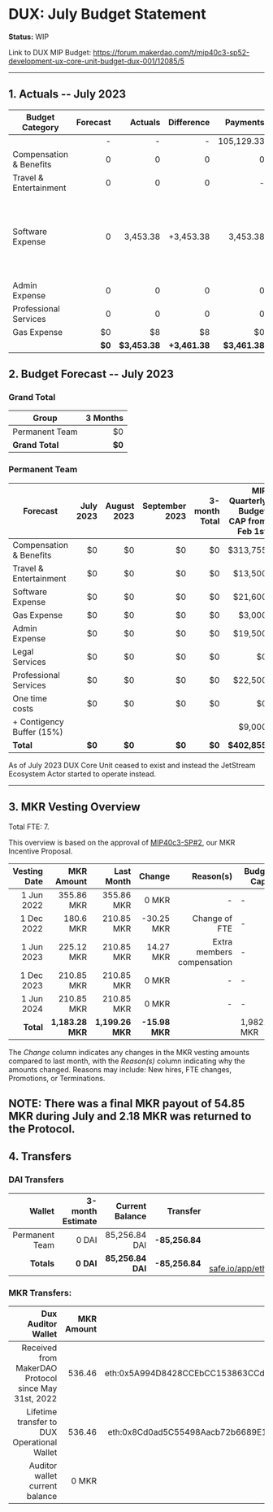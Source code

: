 # DUX: July Budget Statement

**Status:** WIP

Link to DUX MIP Budget: https://forum.makerdao.com/t/mip40c3-sp52-development-ux-core-unit-budget-dux-001/12085/5

---

## 1. Actuals -- July 2023

| Budget Category           |  Forecast |  Actuals |  Difference |  Payments |                  Comment |
| --------------------------| -----------: | --------------: | --------------: | -----------: | --------------------------------------------------------------: |
|                           |         - |          - |          - |      105,129.33|                |
| Compensation & Benefits   |   0|          0|            0|          0|  -|
| Travel & Entertainment    |   0|          0|            0|         - |   - |
| Software Expense          |    0|  3,453.38|    +3,453.38|  3,453.38 | July's alchemy payment was made using DUX's funds.|
| Admin Expense             |    0|    0|      0|    0 |   - |
| Professional Services     |  0 |          0|            0|          0|       - |
| Gas Expense               |             $0 |          $8 |        $8 |        $0  |            - |
|                        |**$0**|**$3,453.38**|**+3,461.38**|**$3,461.38**|           - |


## 2. Budget Forecast -- July 2023

### Grand Total

| Group           |     3 Months |
| --------------- | -----------: |
| Permanent Team  |     $0 |
| **Grand Total** | **$0** |

### Permanent Team

| Forecast                      | July 2023 | August 2023 | September 2023 | 3-month Total | MIP Quarterly Budget CAP from Feb 1st |
| ----------------------------- | -------------: | -----------: | ------------: | ------------: | -----------------------: |
| Compensation & Benefits      | $0      | $0    | $0    | $0  | $313,755 |
| Travel & Entertainment       | $0      | $0    | $0    | $0  |  $13,500 |
| Software Expense             | $0      | $0    | $0    | $0  | $21,600  |
| Gas Expense                  | $0      | $0    | $0    | $0  | $3,000   |
| Admin Expense                | $0      | $0    | $0    | $0  | $19,500  |
| Legal Services               | $0      | $0    | $0    | $0  | $0       |
| Professional Services        | $0      | $0    | $0    | $0  |  $22,500 |
| One time costs               | $0      | $0    | $0    | $0  |  $0      |
| + Contigency Buffer (15%)    |         |       |       |     |  $9,000  |
| **Total**                    |**$0** |**$0**|**$0**|**$0**| **$402,855** |

As of July 2023 DUX Core Unit ceased to exist and instead the JetStream Ecosystem Actor started to operate instead.

---

## 3. MKR Vesting Overview

Total FTE: 7.

This overview is based on the approval of [MIP40c3-SP#2](https://forum.makerdao.com/t/mip40c3-sp27-development-ux-core-unit-mkr-budget-dux-001/9777), our MKR Incentive Proposal.

| Vesting Date |       MKR Amount |       Last Month |    Change | Reason(s) | Budget Cap   | MKR Actuals |
| -----------: | ---------------: | ---------------: | --------: | --------: | ------------ | ----------- |
|   1 Jun 2022 |       355.86 MKR |       355.86 MKR |     0 MKR |         - | -            | 355.86      |
|  1 Dec 2022 |       180.6 MKR |       210.85 MKR |     -30.25 MKR |         Change of FTE | -            | 180.6           |
|   1 Jun 2023 |       225.12 MKR |       210.85 MKR |     14.27 MKR |   Extra members compensation | -            | 225.03           |
|  1 Dec 2023 |       210.85 MKR |       210.85 MKR |     0 MKR |         - | -            | -           |
|   1 Jun 2024 |       210.85 MKR |       210.85 MKR |     0 MKR |         - | -            | -           |
|    **Total** | **1,183.28 MKR** | **1,199.26 MKR** | **-15.98 MKR** |           | 1,982.87 MKR | 761.49      |

The _Change_ column indicates any changes in the MKR vesting amounts compared to last month, with the _Reason(s)_ column indicating why the amounts changed. Reasons may include: New hires, FTE changes, Promotions, or Terminations.

NOTE: There was a final MKR payout of 54.85 MKR during July and 2.18 MKR was returned to the Protocol.
---

## 4. Transfers

### DAI Transfers

|         Wallet | 3-month Estimate |    Current Balance |        Transfer |                                                                                                                    Multi-sig Address |
| -------------: | ---------------: | -----------------: | --------------: | -----------------------------------------------------------------------------------------------------------------------------------: |
| Permanent Team |     0 DAI |     85,256.84 DAI | **-85,256.84** | [0x8Cd0ad5C55498Aacb72b6689E1da5A284C69c0C7](https://gnosis-safe.io/app/#/safes/0x8Cd0ad5C55498Aacb72b6689E1da5A284C69c0C7/balances) |
|     **Totals** |  **0 DAI** | **85,256.84 DAI** | **-85,256.84** |https://gnosis-safe.io/app/eth:0x8Cd0ad5C55498Aacb72b6689E1da5A284C69c0C7/balances                                                                                                                                      |

### MKR Transfers:


|                                   Dux Auditor Wallet | MKR Amount |                              Multi-sig address |
| ---------------------------------------------------: | ---------: | ---------------------------------------------: |
| Received from MakerDAO Protocol since May 31st, 2022 |     536.46 | eth:0x5A994D8428CCEbCC153863CCdA9D2Be6352f89ad |
|          Lifetime transfer to DUX Operational Wallet |     536.46 | eth:0x8Cd0ad5C55498Aacb72b6689E1da5A284C69c0C7 |
|                       Auditor wallet current balance |      0 MKR |                                                |


